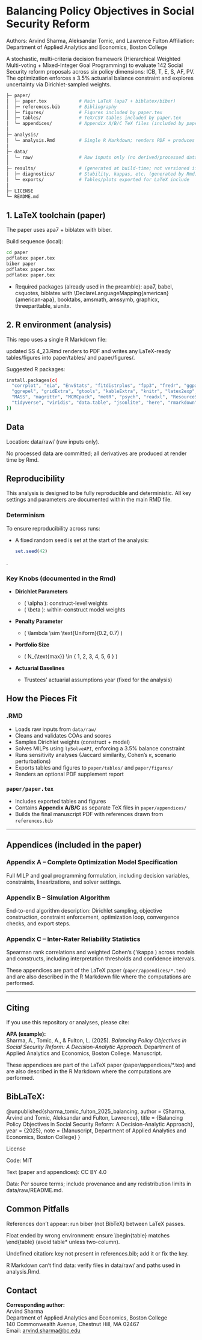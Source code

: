 # Balancing Policy Objectives in Social Security Reform

Authors: Arvind Sharma, Aleksandar Tomic, and Lawrence Fulton
Affiliation: Department of Applied Analytics and Economics, Boston College

A stochastic, multi-criteria decision framework (Hierarchical Weighted Multi-voting + Mixed-Integer Goal Programming) to evaluate 142 Social Security reform proposals across six policy dimensions: ICB, T, E, S, AF, PV. The optimization enforces a 3.5% actuarial balance constraint and explores uncertainty via Dirichlet-sampled weights.

```bash
├─ paper/
│  ├─ paper.tex            # Main LaTeX (apa7 + biblatex/biber)
│  ├─ references.bib       # Bibliography
│  ├─ figures/             # Figures included by paper.tex
│  ├─ tables/              # TeX/CSV tables included by paper.tex
│  └─ appendices/          # Appendix A/B/C TeX files (included by paper.tex)
│
├─ analysis/
│  └─ analysis.Rmd         # Single R Markdown; renders PDF + produces analysis artifacts
│
├─ data/
│  └─ raw/                 # Raw inputs only (no derived/processed data committed)
│
├─ results/                # (generated at build-time; not versioned if large)
│  ├─ diagnostics/         # Stability, kappas, etc. (generated by Rmd)
│  └─ exports/             # Tables/plots exported for LaTeX include
│
├─ LICENSE
└─ README.md
```
## 1. LaTeX toolchain (paper)

The paper uses apa7 + biblatex with biber.

Build sequence (local):
```bash
cd paper
pdflatex paper.tex
biber paper
pdflatex paper.tex
pdflatex paper.tex
```

* Required packages (already used in the preamble):
apa7, babel, csquotes, biblatex with \DeclareLanguageMapping{american}{american-apa}, booktabs, amsmath, amssymb, graphicx, threeparttable, siunitx.

## 2.  R environment (analysis)

This repo uses a single R Markdown file:

updated SS 4_23.Rmd renders to PDF and writes any LaTeX-ready tables/figures into paper/tables/ and paper/figures/.

Suggested R packages:
```bash
install.packages(c(
  "corrplot", "eia", "EnvStats", "fitdistrplus", "fpp3", "fredr", "ggpattern",
  "ggrepel", "gridExtra", "gtools", "kableExtra", "knitr", "latex2exp", "lpSolveAPI",
  "MASS", "magrittr", "MCMCpack", "metR", "psych", "readxl", "ResourceSelection",
  "tidyverse", "viridis", "data.table", "jsonlite", "here", "rmarkdown"
))
```

## Data

Location: data/raw/ (raw inputs only).

No processed data are committed; all derivatives are produced at render time by Rmd.

## Reproducibility

This analysis is designed to be fully reproducible and deterministic. All key settings and parameters are documented within the main RMD file.

### Determinism

To ensure reproducibility across runs:

- A fixed random seed is set at the start of the analysis:
  
  ```r
  set.seed(42)
.

### Key Knobs (documented in the Rmd)

- **Dirichlet Parameters**  
  - \( \alpha \): construct-level weights  
  - \( \beta \): within-construct model weights

- **Penalty Parameter**  
  - \( \lambda \sim \text{Uniform}(0.2, 0.7) \)

- **Portfolio Size**  
  - \( N_{\text{max}} \in \{ 1, 2, 3, 4, 5, 6 \} \)

- **Actuarial Baselines**  
  - Trustees’ actuarial assumptions year (fixed for the analysis)

## How the Pieces Fit

### .RMD

- Loads raw inputs from `data/raw/`  
- Cleans and validates COAs and scores  
- Samples Dirichlet weights (construct + model)  
- Solves MILPs using `lpSolveAPI`, enforcing a 3.5% balance constraint  
- Runs sensitivity analyses (Jaccard similarity, Cohen’s κ, scenario perturbations)  
- Exports tables and figures to `paper/tables/` and `paper/figures/`  
- Renders an optional PDF supplement report

### `paper/paper.tex`

- Includes exported tables and figures  
- Contains **Appendix A/B/C** as separate TeX files in `paper/appendices/`  
- Builds the final manuscript PDF with references drawn from `references.bib`

---

## Appendices (included in the paper)

### Appendix A – Complete Optimization Model Specification
Full MILP and goal programming formulation, including decision variables, constraints, linearizations, and solver settings.

### Appendix B – Simulation Algorithm
End-to-end algorithm description: Dirichlet sampling, objective construction, constraint enforcement, optimization loop, convergence checks, and export steps.

### Appendix C – Inter-Rater Reliability Statistics
Spearman rank correlations and weighted Cohen’s \( \kappa \) across models and constructs, including interpretation thresholds and confidence intervals.

These appendices are part of the LaTeX paper (`paper/appendices/*.tex`) and are also described in the R Markdown file where the computations are performed.

---

## Citing

If you use this repository or analyses, please cite:

**APA (example):**  
Sharma, A., Tomic, A., & Fulton, L. (2025). *Balancing Policy Objectives in Social Security Reform: A Decision-Analytic Approach.* Department of Applied Analytics and Economics, Boston College. Manuscript.

These appendices are part of the LaTeX paper (paper/appendices/*.tex) and are also described in the R Markdown where the computations are performed.

## BibLaTeX:

@unpublished{sharma_tomic_fulton_2025_balancing,
  author = {Sharma, Arvind and Tomic, Aleksandar and Fulton, Lawrence},
  title  = {Balancing Policy Objectives in Social Security Reform: A Decision-Analytic Approach},
  year   = {2025},
  note   = {Manuscript, Department of Applied Analytics and Economics, Boston College}
}

License

Code: MIT

Text (paper and appendices): CC BY 4.0

Data: Per source terms; include provenance and any redistribution limits in data/raw/README.md.

## Common Pitfalls

References don’t appear: run biber (not BibTeX) between LaTeX passes.

Float ended by wrong environment: ensure \begin{table} matches \end{table} (avoid table* unless two-column).

Undefined citation: key not present in references.bib; add it or fix the key.

R Markdown can’t find data: verify files in data/raw/ and paths used in analysis.Rmd.

## Contact

**Corresponding author:**  
Arvind Sharma  
Department of Applied Analytics and Economics, Boston College  
140 Commonwealth Avenue, Chestnut Hill, MA 02467  
Email: [arvind.sharma@bc.edu](mailto:arvind.sharma@bc.edu)

